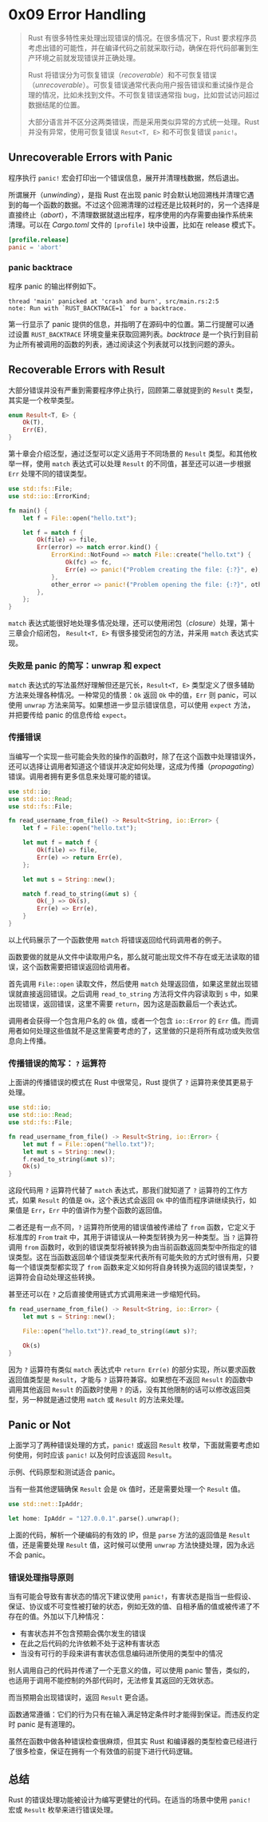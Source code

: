 # 0x09 Error Handling

> Rust 有很多特性来处理出现错误的情况。在很多情况下，Rust 要求程序员考虑出错的可能性，并在编译代码之前就采取行动，确保在将代码部署到生产环境之前就发现错误并正确处理。
>
> Rust 将错误分为可恢复错误（*recoverable*）和不可恢复错误（*unrecoverable*）。可恢复错误通常代表向用户报告错误和重试操作是合理的情况，比如未找到文件。不可恢复错误通常指 bug，比如尝试访问超过数据结尾的位置。
>
> 大部分语言并不区分这两类错误，而是采用类似异常的方式统一处理。Rust 并没有异常，使用可恢复错误 `Resut<T, E>` 和不可恢复错误 `panic!`。

## Unrecoverable Errors with Panic

程序执行 `panic!` 宏会打印出一个错误信息，展开并清理栈数据，然后退出。

所谓展开（*unwinding*），是指 Rust 在出现 panic 时会默认地回溯栈并清理它遇到的每一个函数的数据。不过这个回溯清理的过程还是比较耗时的，另一个选择是直接终止（*abort*），不清理数据就退出程序，程序使用的内存需要由操作系统来清理。可以在 *Cargo.toml* 文件的 `[profile]` 块中设置，比如在 release 模式下。

```toml
[profile.release]
panic = 'abort'
```

### panic backtrace

程序 panic 的输出样例如下。

```
thread 'main' panicked at 'crash and burn', src/main.rs:2:5
note: Run with `RUST_BACKTRACE=1` for a backtrace.
```

第一行显示了 panic 提供的信息，并指明了在源码中的位置。第二行提醒可以通过设置 `RUST_BACKTRACE` 环境变量来获取回溯列表。*backtrace* 是一个执行到目前为止所有被调用的函数的列表，通过阅读这个列表就可以找到问题的源头。

## Recoverable Errors with Result

大部分错误并没有严重到需要程序停止执行，回顾第二章就提到的 `Result` 类型，其实是一个枚举类型。

```rust
enum Result<T, E> {
    Ok(T),
    Err(E),
}
```

第十章会介绍泛型，通过泛型可以定义适用于不同场景的 `Result` 类型。和其他枚举一样，使用 `match` 表达式可以处理 `Result` 的不同值，甚至还可以进一步根据 `Err` 处理不同的错误类型。

```rust
use std::fs::File;
use std::io::ErrorKind;

fn main() {
    let f = File::open("hello.txt");

    let f = match f {
        Ok(file) => file,
        Err(error) => match error.kind() {
            ErrorKind::NotFound => match File::create("hello.txt") {
                Ok(fc) => fc,
                Err(e) => panic!("Problem creating the file: {:?}", e),
            },
            other_error => panic!("Problem opening the file: {:?}", other_error),
        },
    };
}
```

`match` 表达式能很好地处理多情况处理，还可以使用闭包（*closure*）处理，第十三章会介绍闭包， `Result<T, E>` 有很多接受闭包的方法，并采用 `match` 表达式实现。

### 失败是 panic 的简写：unwrap 和 expect

`match` 表达式的写法虽然好理解但还是冗长，`Result<T, E>` 类型定义了很多辅助方法来处理各种情况。一种常见的情景：`Ok` 返回 `Ok` 中的值，`Err` 则 panic，可以使用 `unwrap` 方法来简写。如果想进一步显示错误信息，可以使用 `expect` 方法，并把要传给 panic 的信息传给 `expect`。

### 传播错误

当编写一个实现一些可能会失败的操作的函数时，除了在这个函数中处理错误外，还可以选择让调用者知道这个错误并决定如何处理，这成为传播（*propagating*）错误。调用者拥有更多信息来处理可能的错误。

```rust
use std::io;
use std::io::Read;
use std::fs::File;

fn read_username_from_file() -> Result<String, io::Error> {
    let f = File::open("hello.txt");

    let mut f = match f {
        Ok(file) => file,
        Err(e) => return Err(e),
    };

    let mut s = String::new();

    match f.read_to_string(&mut s) {
        Ok(_) => Ok(s),
        Err(e) => Err(e),
    }
}
```

以上代码展示了一个函数使用 `match` 将错误返回给代码调用者的例子。

函数要做的就是从文件中读取用户名，那么就可能出现文件不存在或无法读取的错误，这个函数需要把错误返回给调用者。

首先调用 `File::open` 读取文件，然后使用 `match` 处理返回值，如果这里就出现错误就直接返回错误。之后调用 `read_to_string` 方法将文件内容读取到 `s` 中，如果出现错误，返回错误，这里不需要 `return`，因为这是函数最后一个表达式。

调用者会获得一个包含用户名的 `Ok` 值，或者一个包含 `io::Error` 的 `Err` 值。而调用者如何处理这些值就不是这里需要考虑的了，这里做的只是将所有成功或失败信息向上传播。

### 传播错误的简写： `?` 运算符

上面讲的传播错误的模式在 Rust 中很常见，Rust 提供了 `?` 运算符来使其更易于处理。

```rust
use std::io;
use std::io::Read;
use std::fs::File;

fn read_username_from_file() -> Result<String, io::Error> {
    let mut f = File::open("hello.txt")?;
    let mut s = String::new();
    f.read_to_string(&mut s)?;
    Ok(s)
}
```

这段代码用 `?` 运算符代替了 `match` 表达式，那我们就知道了 `?` 运算符的工作方式，如果 `Result` 的值是 `Ok`，这个表达式会返回 `Ok` 中的值而程序讲继续执行，如果值是 `Err`，`Err` 中的值讲作为整个函数的返回值。

二者还是有一点不同，`?` 运算符所使用的错误值被传递给了 `from` 函数，它定义于标准库的 `From` trait 中，其用于讲错误从一种类型转换为另一种类型。当 `?` 运算符调用 `from` 函数时，收到的错误类型将被转换为由当前函数返回类型中所指定的错误类型。这在当函数返回单个错误类型来代表所有可能失败的方式时很有用，只要每一个错误类型都实现了 `from` 函数来定义如何将自身转换为返回的错误类型，`?` 运算符会自动处理这些转换。

甚至还可以在 `?` 之后直接使用链式方式调用来进一步缩短代码。

```rust
fn read_username_from_file() -> Result<String, io::Error> {
    let mut s = String::new();

    File::open("hello.txt")?.read_to_string(&mut s)?;

    Ok(s)
}
```

因为 `?` 运算符有类似 `match` 表达式中 `return Err(e)` 的部分实现，所以要求函数返回值类型是 `Result`，才能与 `?` 运算符兼容。如果想在不返回 `Result` 的函数中调用其他返回 `Result` 的函数时使用 `?` 的话，没有其他限制的话可以修改返回类型，另一种就是通过使用 `match` 或 `Result` 的方法来处理。

## Panic or Not

上面学习了两种错误处理的方式，`panic!` 或返回 `Result` 枚举，下面就需要考虑如何使用，何时应该 `panic!` 以及何时应该返回 `Result`。

示例、代码原型和测试适合 panic。

当有一些其他逻辑确保 `Result` 会是 `Ok` 值时，还是需要处理一个 `Result` 值。

```rust
use std::net::IpAddr;

let home: IpAddr = "127.0.0.1".parse().unwrap();
```

上面的代码，解析一个硬编码的有效的 IP，但是 `parse` 方法的返回值是 `Result` 值，还是需要处理 `Result` 值，这时候可以使用 `unwrap` 方法快捷处理，因为永远不会 panic。

### 错误处理指导原则

当有可能会导致有害状态的情况下建议使用 `panic!`，有害状态是指当一些假设、保证、协议或不可变性被打破的状态，例如无效的值、自相矛盾的值或被传递了不存在的值。外加以下几种情况：

- 有害状态并不包含预期会偶尔发生的错误
- 在此之后代码的允许依赖不处于这种有害状态
- 当没有可行的手段来讲有害状态信息编码进所使用的类型中的情况

别人调用自己的代码并传递了一个无意义的值，可以使用 panic 警告，类似的，也适用于调用不能控制的外部代码时，无法修复其返回的无效状态。

而当预期会出现错误时，返回 `Result` 更合适。

函数通常遵循：它们的行为只有在输入满足特定条件时才能得到保证。而违反约定时 panic 是有道理的。

虽然在函数中做各种错误检查很麻烦，但其实 Rust 和编译器的类型检查已经进行了很多检查，保证在拥有一个有效值的前提下进行代码逻辑。

## 总结

Rust 的错误处理功能被设计为编写更健壮的代码。在适当的场景中使用 `panic!` 宏或 `Result` 枚举来进行错误处理。

